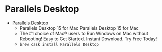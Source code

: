 # Parallels Desktop
- [Parallels Desktop](https://www.parallels.com/products/desktop/)
  -  Parallels Desktop 15 for Mac Parallels Desktop 15 for Mac
  - The #1 choice of Mac® users to Run Windows on Mac without Rebooting! Easy to Get Started. Instant Download. Try Free Today!
  - `brew cask install Parallels Desktop`
